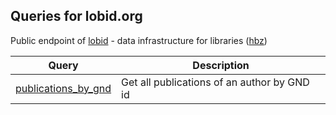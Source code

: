 ## Queries for lobid.org

Public endpoint of [lobid](http://lobid.org) - data infrastructure for libraries ([hbz](https://www.hbz-nrw.de/))

Query | Description
------|------------
[publications_by_gnd](http://zbw.eu/beta/sparql-lab/?endpoint=http://lobid.org/sparql/&queryRef=https://api.github.com/repos/zbw/sparql-queries/contents/lobid/publications_by_gnd.rq) | Get all publications of an author by GND id
